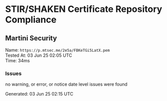 # STIR/SHAKEN Certificate Repository Compliance

## Martini Security

Name: `https://p.mtsec.me/2e5a/FBKeTGi5LatX.pem`\
Tested At: 03 Jun 25 02:05 UTC\
Time: 34ms

### Issues

no warning, or error, or notice date level issues were found

Generated: 03 Jun 25 02:15 UTC